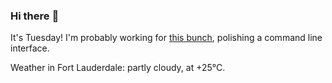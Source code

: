 ### Hi there :wave:

It's Tuesday! I'm probably working for [this bunch](https://github.com/kohofinancial), polishing a command line interface.

Weather in Fort Lauderdale: partly cloudy, at +25°C.
